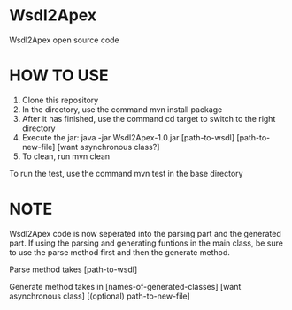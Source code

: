 Wsdl2Apex
=========

Wsdl2Apex open source code

HOW TO USE
==========

1. Clone this repository
2. In the directory, use the command mvn install package
3. After it has finished, use the command cd target to switch to the right directory
4. Execute the jar: java -jar Wsdl2Apex-1.0.jar [path-to-wsdl] [path-to-new-file] [want asynchronous class?]
5. To clean, run mvn clean

To run the test, use the command mvn test in the base directory 

NOTE
====

Wsdl2Apex code is now seperated into the parsing part and the generated part.  If using the parsing and
generating funtions in the main class, be sure to use the parse method first and then the generate
method.

Parse method takes [path-to-wsdl]

Generate method takes in [names-of-generated-classes] [want asynchronous class] [(optional) path-to-new-file]
